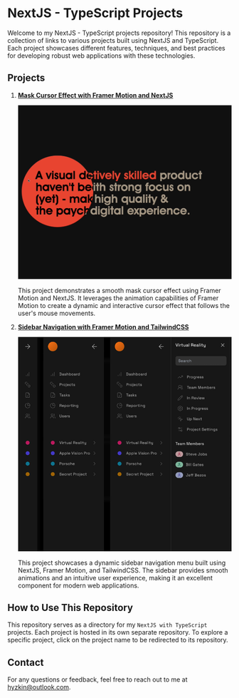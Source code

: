 # NextJS - TypeScript Projects

Welcome to my NextJS - TypeScript projects repository! This repository is a collection of links to various projects built using NextJS and TypeScript. Each project showcases different features, techniques, and best practices for developing robust web applications with these technologies.

## Projects

1. **[Mask Cursor Effect with Framer Motion and NextJS](https://github.com/hyzkin/mask-cursor-effect-nextjs)**

   ![mask cursor effect demo image](https://raw.githubusercontent.com/hyzkin/mask-cursor-effect-nextjs/main/image.png)

   This project demonstrates a smooth mask cursor effect using Framer Motion and NextJS. It leverages the animation capabilities of Framer Motion to create a dynamic and interactive cursor effect that follows the user's mouse movements.

2. **[Sidebar Navigation with Framer Motion and TailwindCSS](https://github.com/hyzkin/sidebar-navigation-nextjs)**

   ![sidebar navigation demo image](https://raw.githubusercontent.com/hyzkin/sidebar-navigation-nextjs/main/image.png)

   This project showcases a dynamic sidebar navigation menu built using NextJS, Framer Motion, and TailwindCSS. The sidebar provides smooth animations and an intuitive user experience, making it an excellent component for modern web applications.

## How to Use This Repository

This repository serves as a directory for my `NextJS with TypeScript` projects. Each project is hosted in its own separate repository. To explore a specific project, click on the project name to be redirected to its repository.

## Contact

For any questions or feedback, feel free to reach out to me at [hyzkin@outlook.com](mailto:hyzkin@outlook.com).
